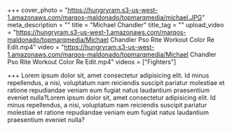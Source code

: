 +++
cover_photo = "https://hungryram.s3-us-west-1.amazonaws.com/marqos-maldonado/topmarqmedia/michael.JPG"
meta_description = ""
title = "Michael Chandler"
title_tag = ""
upload_video = "https://hungryram.s3-us-west-1.amazonaws.com/marqos-maldonado/topmarqmedia/Michael Chandler Pso Rite Workout Color Re Edit.mp4"
video = "https://hungryram.s3-us-west-1.amazonaws.com/marqos-maldonado/topmarqmedia/Michael Chandler Pso Rite Workout Color Re Edit.mp4"
videos = ["Fighters"]

+++
Lorem ipsum dolor sit, amet consectetur adipisicing elit. Id minus repellendus, a nisi, voluptatum nam reiciendis suscipit pariatur molestiae et ratione repudiandae veniam eum fugiat natus laudantium praesentium eveniet nulla?Lorem ipsum dolor sit, amet consectetur adipisicing elit. Id minus repellendus, a nisi, voluptatum nam reiciendis suscipit pariatur molestiae et ratione repudiandae veniam eum fugiat natus laudantium praesentium eveniet nulla?